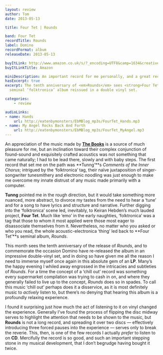 ```yaml
---
layout: review
author: Tom
date: 2013-05-13

title: Four Tet | Rounds

band: Four Tet
recordTitle: Rounds
label: Domino
recordFormat: album
releaseDate: 2013-05-13

buyItLink: http://www.amazon.co.uk/s/?_encoding=UTF8&camp=1634&creative=19450&field-keywords=four%20tet%20rounds&linkCode=ur2&tag=eatebymons-21&url=search-alias%3Daps
buyItLinkTitle: Amazon

miniDescription: An important record for me personally, and a great record in general. 
hasExcerpt: true
excerpt: The tenth anniversary of <em>Rounds</em> sees <strong>Four Tet’</strong>s
  seminal ‘folktronica’ album reissued in a double vinyl set.

categories:
	- review

audioLinks:
- name: Hands
	url: http://eatenbymonsters/EbMBlog_mp3s/FourTet_Hands.mp3
- name: My Angel Rocks Back And Forth
	url: http://eatenbymonsters/EbMBlog_mp3s/FourTet_MyAngel.mp3
---
```


An appreciation of the music made by [**The Books**](http://rcm-uk.amazon.co.uk/e/cm?lt1=_blank&bc1=000000&IS2=1&bg1=FFFFFF&fc1=000000&lc1=0000FF&t=eatebymons-21&o=2&p=8&l=as4&m=amazon&f=ifr&ref=ss_til&asins=B0007XMKXU) is a source of much pleasure for me, but an inclination toward their complex conjunction of found-sound and exquisitely crafted acoustics was not something that came naturally; I had to be lead there, slowly and with baby steps. The first record that set me on the path was **Tunng’**s *Comments of the Inner Chorus*; intrigued by the ‘folktronica’ tag, their naïve juxtaposition of singer-songwriter tunesmithery and electronic noodling was just enough to make me overcome my innate distrust of any music made primarily with a computer.

**Tunng** pointed me in the rough direction, but it would take something more nuanced, more abstract, to divorce my tastes from the need to hear a ‘tune’ and for a song to have lyrics and structure and narrative. Further digging into the ‘folktronica’ scene led, inevitably, to Keiran Hebden’s much lauded project, **Four Tet**. Much like ‘emo’ in the early naughties, ‘folktronica’ was a tag that those to whom it most applied were those most eager to disassociate themselves from it. Nevertheless, no matter who you asked or who you read, the whole acoustic-electronica ‘thing’ led back to **Four Tet’**s seminal album, *Rounds*.

This month sees the tenth anniversary of the release of *Rounds*, and to commemorate the occasion Domino have re-released the album in an impressive double-vinyl set, and in doing so have given me all the reason I need to immerse myself once again in this absolute gem of an **LP**. Many’s the happy evening I whiled away engrossed in the intricacies and subtleties of *Rounds*. For a time the concept of a ‘chill out’ record was something every supermarket compilation was trying to cash in on, and where they generally failed to live up to the concept, *Rounds* does so in spades. To call this music ‘chill out’ perhaps does it a disservice, as it is most definitely music to _actively_ listen to, but there’s no denying that hearing this album is a profoundly relaxing experience.

I found it surprising just how much the act of listening to it on vinyl changed the experience. Generally I've found the process of flipping the disc midway serves to highlight the attention that needs to be shown to the music, but **Rounds** is not a long record, and spreading it over two discs — effectively introducing three forced pauses into the experience — serves only to break the reverie. This, then, is one of the few records I actually _prefer_ to listen to on **CD**. Mercifully the record is so good, and such an important stepping stone in my musical development, that I don’t begrudge having bought it twice.

